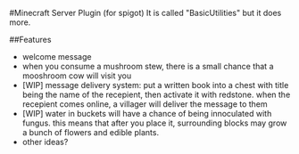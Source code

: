 #Minecraft Server Plugin (for spigot)
It is called "BasicUtilities" but it does more.

##Features
* welcome message
* when you consume a mushroom stew, there is a small chance that a 
mooshroom cow will visit you
* [WIP] message delivery system: put a written book into a chest with title being the name of the 
recepient, then activate it with redstone. when the recepient comes online, a villager will deliver the 
message to them
* [WIP] water in buckets will have a chance of being innoculated with fungus. this means that after you 
place it, surrounding blocks may grow a bunch of flowers and edible plants. 
* other ideas?
